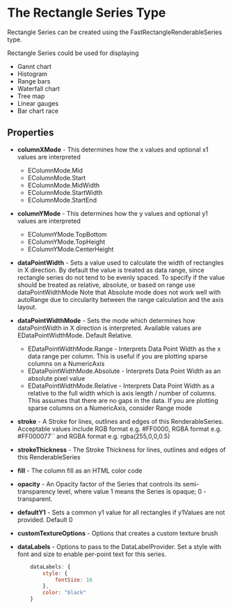 # The Rectangle Series Type

Rectangle Series can be created using the FastRectangleRenderableSeries type.

Rectangle Series could be used for displaying

- Gannt chart
- Histogram
- Range bars
- Waterfall chart
- Tree map
- Linear gauges
- Bar chart race

## Properties

- **columnXMode** - This determines how the x values and optional x1 values are interpreted

    - EColumnMode.Mid
    - EColumnMode.Start
    - EColumnMode.MidWidth
    - EColumnMode.StartWidth
    - EColumnMode.StartEnd

- **columnYMode** - This determines how the y values and optional y1 values are interpreted

    - EColumnYMode.TopBottom
    - EColumnYMode.TopHeight
    - EColumnYMode.CenterHeight

- **dataPointWidth** - Sets a value used to calculate the width of rectangles in X direction. By default the value is treated as data range, since rectangle series do not tend to be evenly spaced. To specify if the value should be treated as relative, absolute, or based on range use dataPointWidthMode Note that Absolute mode does not work well with autoRange due to circularity between the range calculation and the axis layout.

- **dataPointWidthMode** - Sets the mode which determines how dataPointWidth in X direction is interpreted. Available values are EDataPointWidthMode. Default Relative.

    - EDataPointWidthMode.Range - Interprets Data Point Width as the x data range per column. This is useful if you are plotting sparse columns on a NumericAxis
    - EDataPointWidthMode.Absolute - Interprets Data Point Width as an absolute pixel value
    - EDataPointWidthMode.Relative - Interprets Data Point Width as a relative to the full width which is axis length / number of columns. This assumes that there are no gaps in the data. If you are plotting sparse columns on a NumericAxis, consider Range mode

- **stroke** - A Stroke for lines, outlines and edges of this RenderableSeries. Acceptable values include RGB format e.g. #FF0000, RGBA format e.g. #FF000077`` and RGBA format e.g. rgba(255,0,0,0.5)
- **strokeThickness** - The Stroke Thickness for lines, outlines and edges of this RenderableSeries
- **fill** - The column fill as an HTML color code
- **opacity** - An Opacity factor of the Series that controls its semi-transparency level, where value 1 means the Series is opaque; 0 - transparent.
- **defaultY1** - Sets a common y1 value for all rectangles if y1Values are not provided. Default 0
- **customTextureOptions** - Options that creates a custom texture brush
- **dataLabels** - Options to pass to the DataLabelProvider. Set a style with font and size to enable per-point text for this series.

    ```javascript
        dataLabels: {
            style: {
                fontSize: 16
            },
            color: "black"
        }
    ```
